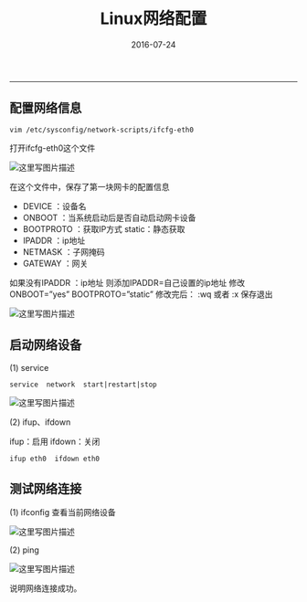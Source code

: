 ﻿---
title: Linux网络配置
date: 2016-07-24
categories: Linux
tags:
  - CentOS
  - Linux
---
----------------------------------

## 配置网络信息

```
vim /etc/sysconfig/network-scripts/ifcfg-eth0
```

打开ifcfg-eth0这个文件

![这里写图片描述](http://img.blog.csdn.net/20160724180749720)

在这个文件中，保存了第一块网卡的配置信息

- DEVICE	：设备名
- ONBOOT	：当系统启动后是否自动启动网卡设备   
- BOOTPROTO	：获取IP方式   static：静态获取
- IPADDR	：ip地址
- NETMASK	：子网掩码
- GATEWAY	：网关

<!-- more -->

如果没有IPADDR	：ip地址
则添加IPADDR=自己设置的ip地址
修改ONBOOT=”yes” BOOTPROTO=”static” 
修改完后：  :wq 或者  :x 保存退出

![这里写图片描述](http://img.blog.csdn.net/20160724180846978)

## 启动网络设备
 
(1) service

```
service  network  start|restart|stop
```
 
![这里写图片描述](http://img.blog.csdn.net/20160724181211607)
 
(2) ifup、ifdown

ifup：启用
ifdown：关闭

```
ifup eth0  ifdown eth0
```

## 测试网络连接
 
(1) ifconfig 查看当前网络设备

![这里写图片描述](http://img.blog.csdn.net/20160724181414000)

(2) ping

![这里写图片描述](http://img.blog.csdn.net/20160724181556474)

说明网络连接成功。

